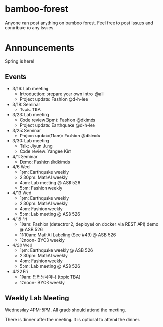 # bamboo-forest
Anyone can post anything on bamboo forest. 
Feel free to post issues and contribute to any issues.

# Announcements

Spring is here! 

## Events

- 3/16: Lab meeting
  - Introduction: prepare your own intro. @all
  - Project update: Fashion @d-h-lee
- 3/18: Seminar
  - Topic TBA
- 3/23: Lab meeting
  - Code review(3pm): Fashion @dkimds
  - Project update: Earthquake @d-h-lee
- 3/25: Seminar
  - Project update(11am): Fashion @dkimds
- 3/30: Lab meeting
  - Talk: Jiyun Jung
  - Code review: Yangee Kim
- 4/1: Seminar
  - Demo: Fashion @dkimds
- 4/6 Wed
  - 1pm: Earthquake weekly
  - 2:30pm: MathAI weekly
  - 4pm: Lab meeting @ ASB 526
  - 5pm: Fashion weekly 
- 4/13 Wed
  - 1pm: Earthquake weekly
  - 2:30pm: MathAI weekly
  - 4pm: Fashion weekly 
  - 5pm: Lab meeting @ ASB 526
- 4/15 Fri
  - 10am: Fashion (detectron2, deployed on docker, via REST API) demo @ ASB 526
  - 11:10am: MathAI Labeling (See #49) @ ASB 526
  - 12noon- BYOB weekly 
- 4/20 Wed
  - 1pm: Earthquake weekly @ ASB 526
  - 2:30pm: MathAI weekly
  - 4pm: Fashion weekly 
  - 5pm: Lab meeting @ ASB 526
- 4/22 Fri
  - 10am: 딥러닝세미나 (topic TBA)
  - 12noon- BYOB weekly 

## Weekly Lab Meeting

Wednesday 4PM-5PM. 
All grads should attend the meeting. 

There is dinner after the meeting. 
It is optional to attend the dinner. 
